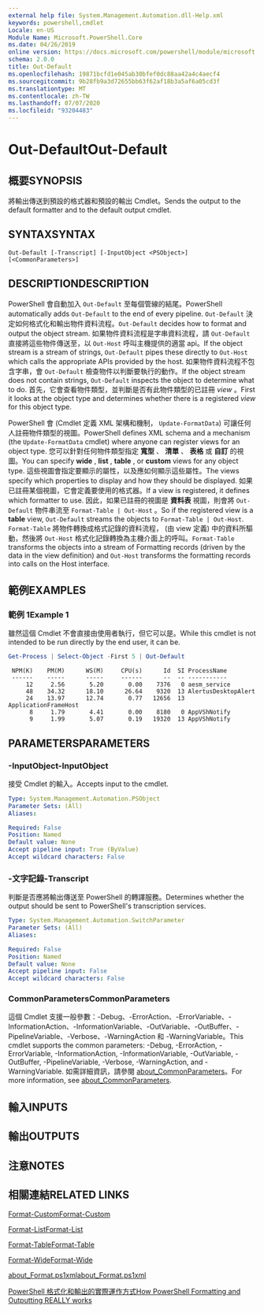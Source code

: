 ```yaml
---
external help file: System.Management.Automation.dll-Help.xml
keywords: powershell,cmdlet
Locale: en-US
Module Name: Microsoft.PowerShell.Core
ms.date: 04/26/2019
online version: https://docs.microsoft.com/powershell/module/microsoft.powershell.core/out-default?view=powershell-6&WT.mc_id=ps-gethelp
schema: 2.0.0
title: Out-Default
ms.openlocfilehash: 19871bcfd1e045ab30bfef0dc88aa42a4c4aecf4
ms.sourcegitcommit: 9b28fb9a3d72655bb63f62af18b3a5af6a05cd3f
ms.translationtype: MT
ms.contentlocale: zh-TW
ms.lasthandoff: 07/07/2020
ms.locfileid: "93204483"
---
```

# <span data-ttu-id="4be39-103">Out-Default</span><span class="sxs-lookup"><span data-stu-id="4be39-103">Out-Default</span></span>

## <span data-ttu-id="4be39-104">概要</span><span class="sxs-lookup"><span data-stu-id="4be39-104">SYNOPSIS</span></span>
<span data-ttu-id="4be39-105">將輸出傳送到預設的格式器和預設的輸出 Cmdlet。</span><span class="sxs-lookup"><span data-stu-id="4be39-105">Sends the output to the default formatter and to the default output cmdlet.</span></span>

## <span data-ttu-id="4be39-106">SYNTAX</span><span class="sxs-lookup"><span data-stu-id="4be39-106">SYNTAX</span></span>

```
Out-Default [-Transcript] [-InputObject <PSObject>] [<CommonParameters>]
```

## <span data-ttu-id="4be39-107">DESCRIPTION</span><span class="sxs-lookup"><span data-stu-id="4be39-107">DESCRIPTION</span></span>

<span data-ttu-id="4be39-108">PowerShell 會自動加入 `Out-Default` 至每個管線的結尾。</span><span class="sxs-lookup"><span data-stu-id="4be39-108">PowerShell automatically adds `Out-Default` to the end of every pipeline.</span></span> <span data-ttu-id="4be39-109">`Out-Default` 決定如何格式化和輸出物件資料流程。</span><span class="sxs-lookup"><span data-stu-id="4be39-109">`Out-Default` decides how to format and output the object stream.</span></span> <span data-ttu-id="4be39-110">如果物件資料流程是字串資料流程，請 `Out-Default` 直接將這些物件傳送至，以 `Out-Host` 呼叫主機提供的適當 api。</span><span class="sxs-lookup"><span data-stu-id="4be39-110">If the object stream is a stream of strings, `Out-Default` pipes these directly to `Out-Host` which calls the appropriate APIs provided by the host.</span></span> <span data-ttu-id="4be39-111">如果物件資料流程不包含字串，會 `Out-Default` 檢查物件以判斷要執行的動作。</span><span class="sxs-lookup"><span data-stu-id="4be39-111">If the object stream does not contain strings, `Out-Default` inspects the object to determine what to do.</span></span>
<span data-ttu-id="4be39-112">首先，它會查看物件類型，並判斷是否有此物件類型的已註冊 _view_ 。</span><span class="sxs-lookup"><span data-stu-id="4be39-112">First it looks at the object type and determines whether there is a registered _view_ for this object type.</span></span>

<span data-ttu-id="4be39-113">PowerShell 會 (Cmdlet 定義 XML 架構和機制， `Update-FormatData`) 可讓任何人註冊物件類型的視圖。</span><span class="sxs-lookup"><span data-stu-id="4be39-113">PowerShell defines XML schema and a mechanism (the `Update-FormatData` cmdlet) where anyone can register views for an object type.</span></span> <span data-ttu-id="4be39-114">您可以針對任何物件類型指定 **寬型** 、 **清單** 、 **表格** 或 **自訂** 的視圖。</span><span class="sxs-lookup"><span data-stu-id="4be39-114">You can specify **wide** , **list** , **table** , or **custom** views for any object type.</span></span> <span data-ttu-id="4be39-115">這些視圖會指定要顯示的屬性，以及應如何顯示這些屬性。</span><span class="sxs-lookup"><span data-stu-id="4be39-115">The views specify which properties to display and how they should be displayed.</span></span> <span data-ttu-id="4be39-116">如果已註冊某個視圖，它會定義要使用的格式器。</span><span class="sxs-lookup"><span data-stu-id="4be39-116">If a view is registered, it defines which formatter to use.</span></span> <span data-ttu-id="4be39-117">因此，如果已註冊的視圖是 **資料表** 視圖，則會將 `Out-Default` 物件串流至 `Format-Table | Out-Host` 。</span><span class="sxs-lookup"><span data-stu-id="4be39-117">So if the registered view is a **table** view, `Out-Default` streams the objects to `Format-Table | Out-Host`.</span></span> <span data-ttu-id="4be39-118">`Format-Table` 將物件轉換成格式記錄的資料流程， (由 view 定義) 中的資料所驅動，然後將 `Out-Host` 格式化記錄轉換為主機介面上的呼叫。</span><span class="sxs-lookup"><span data-stu-id="4be39-118">`Format-Table` transforms the objects into a stream of Formatting records (driven by the data in the view definition) and `Out-Host` transforms the formatting records into calls on the Host interface.</span></span>

## <span data-ttu-id="4be39-119">範例</span><span class="sxs-lookup"><span data-stu-id="4be39-119">EXAMPLES</span></span>

### <span data-ttu-id="4be39-120">範例 1</span><span class="sxs-lookup"><span data-stu-id="4be39-120">Example 1</span></span>

<span data-ttu-id="4be39-121">雖然這個 Cmdlet 不會直接由使用者執行，但它可以是。</span><span class="sxs-lookup"><span data-stu-id="4be39-121">While this cmdlet is not intended to be run directly by the end user, it can be.</span></span>

```powershell
Get-Process | Select-Object -First 5 | Out-Default
```

```Output
 NPM(K)    PM(M)      WS(M)     CPU(s)      Id  SI ProcessName
 ------    -----      -----     ------      --  -- -----------
     12     2.56       5.20       0.00    7376   0 aesm_service
     48    34.32      18.10      26.64    9320  13 AlertusDesktopAlert
     24    13.97      12.74       0.77   12656  13 ApplicationFrameHost
      8     1.79       4.41       0.00    8180   0 AppVShNotify
      9     1.99       5.07       0.19   19320  13 AppVShNotify
```

## <span data-ttu-id="4be39-122">PARAMETERS</span><span class="sxs-lookup"><span data-stu-id="4be39-122">PARAMETERS</span></span>

### <span data-ttu-id="4be39-123">-InputObject</span><span class="sxs-lookup"><span data-stu-id="4be39-123">-InputObject</span></span>

<span data-ttu-id="4be39-124">接受 Cmdlet 的輸入。</span><span class="sxs-lookup"><span data-stu-id="4be39-124">Accepts input to the cmdlet.</span></span>

```yaml
Type: System.Management.Automation.PSObject
Parameter Sets: (All)
Aliases:

Required: False
Position: Named
Default value: None
Accept pipeline input: True (ByValue)
Accept wildcard characters: False
```

### <span data-ttu-id="4be39-125">-文字記錄</span><span class="sxs-lookup"><span data-stu-id="4be39-125">-Transcript</span></span>

<span data-ttu-id="4be39-126">判斷是否應將輸出傳送至 PowerShell 的轉譯服務。</span><span class="sxs-lookup"><span data-stu-id="4be39-126">Determines whether the output should be sent to PowerShell's transcription services.</span></span>

```yaml
Type: System.Management.Automation.SwitchParameter
Parameter Sets: (All)
Aliases:

Required: False
Position: Named
Default value: None
Accept pipeline input: False
Accept wildcard characters: False
```

### <span data-ttu-id="4be39-127">CommonParameters</span><span class="sxs-lookup"><span data-stu-id="4be39-127">CommonParameters</span></span>

<span data-ttu-id="4be39-128">這個 Cmdlet 支援一般參數：-Debug、-ErrorAction、-ErrorVariable、-InformationAction、-InformationVariable、-OutVariable、-OutBuffer、-PipelineVariable、-Verbose、-WarningAction 和 -WarningVariable。</span><span class="sxs-lookup"><span data-stu-id="4be39-128">This cmdlet supports the common parameters: -Debug, -ErrorAction, -ErrorVariable, -InformationAction, -InformationVariable, -OutVariable, -OutBuffer, -PipelineVariable, -Verbose, -WarningAction, and -WarningVariable.</span></span> <span data-ttu-id="4be39-129">如需詳細資訊，請參閱 [about_CommonParameters](https://go.microsoft.com/fwlink/?LinkID=113216)。</span><span class="sxs-lookup"><span data-stu-id="4be39-129">For more information, see [about_CommonParameters](https://go.microsoft.com/fwlink/?LinkID=113216).</span></span>

## <span data-ttu-id="4be39-130">輸入</span><span class="sxs-lookup"><span data-stu-id="4be39-130">INPUTS</span></span>

## <span data-ttu-id="4be39-131">輸出</span><span class="sxs-lookup"><span data-stu-id="4be39-131">OUTPUTS</span></span>

## <span data-ttu-id="4be39-132">注意</span><span class="sxs-lookup"><span data-stu-id="4be39-132">NOTES</span></span>

## <span data-ttu-id="4be39-133">相關連結</span><span class="sxs-lookup"><span data-stu-id="4be39-133">RELATED LINKS</span></span>

[<span data-ttu-id="4be39-134">Format-Custom</span><span class="sxs-lookup"><span data-stu-id="4be39-134">Format-Custom</span></span>](../Microsoft.PowerShell.Utility/Format-Custom.md)

[<span data-ttu-id="4be39-135">Format-List</span><span class="sxs-lookup"><span data-stu-id="4be39-135">Format-List</span></span>](../Microsoft.PowerShell.Utility/Format-List.md)

[<span data-ttu-id="4be39-136">Format-Table</span><span class="sxs-lookup"><span data-stu-id="4be39-136">Format-Table</span></span>](../Microsoft.PowerShell.Utility/Format-Table.md)

[<span data-ttu-id="4be39-137">Format-Wide</span><span class="sxs-lookup"><span data-stu-id="4be39-137">Format-Wide</span></span>](../Microsoft.PowerShell.Utility/Format-Wide.md)

[<span data-ttu-id="4be39-138">about_Format.ps1xml</span><span class="sxs-lookup"><span data-stu-id="4be39-138">about_Format.ps1xml</span></span>](About/about_Format.ps1xml.md)

[<span data-ttu-id="4be39-139">PowerShell 格式化和輸出的實際運作方式</span><span class="sxs-lookup"><span data-stu-id="4be39-139">How PowerShell Formatting and Outputting REALLY works</span></span>](https://devblogs.microsoft.com/powershell/how-powershell-formatting-and-outputting-really-works/)
